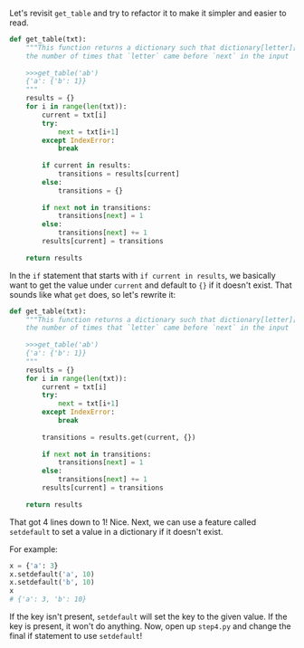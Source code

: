 Let's revisit `get_table` and try to refactor it to make it simpler and easier to read. 

```python
def get_table(txt):
    """This function returns a dictionary such that dictionary[letter][next] is equal to 
    the number of times that `letter` came before `next` in the input `txt`.
    
    >>>get_table('ab')
    {'a': {'b': 1}}
    """
    results = {}
    for i in range(len(txt)):
        current = txt[i]
        try:
            next = txt[i+1]
        except IndexError:
            break
            
        if current in results:
            transitions = results[current]
        else:
            transitions = {}
            
        if next not in transitions:
            transitions[next] = 1
        else:
            transitions[next] += 1
        results[current] = transitions
        
    return results
```

In the `if` statement that starts with `if current in results`, we basically want to get the value under `current` and default to `{}` if it doesn't exist. That sounds like what `get` does, so let's rewrite it:

```python
def get_table(txt):
    """This function returns a dictionary such that dictionary[letter][next] is equal to 
    the number of times that `letter` came before `next` in the input `txt`.
    
    >>>get_table('ab')
    {'a': {'b': 1}}
    """
    results = {}
    for i in range(len(txt)):
        current = txt[i]
        try:
            next = txt[i+1]
        except IndexError:
            break
            
        transitions = results.get(current, {})
            
        if next not in transitions:
            transitions[next] = 1
        else:
            transitions[next] += 1
        results[current] = transitions
        
    return results
```

That got 4 lines down to 1! Nice. Next, we can use a feature called `setdefault` to set a value in a dictionary if it doesn't exist. 

For example:
```python
x = {'a': 3}
x.setdefault('a', 10)
x.setdefault('b', 10)
x
# {'a': 3, 'b': 10}
```
If the key isn't present, `setdefault` will set the key to the given value. If the key is present, it won't do anything.
Now, open up `step4.py` and change the final if statement to use `setdefault`!
